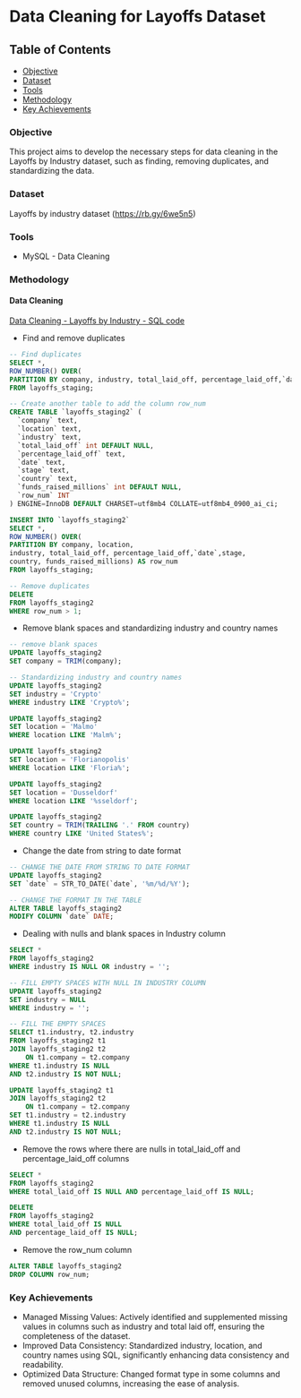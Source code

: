 # Data Cleaning for Layoffs Dataset

## Table of Contents
  - [Objective](#objective)
  - [Dataset](#dataset)
  - [Tools](#tools)
  - [Methodology](#methodology)
  - [Key Achievements](#key-achievements)

### Objective

This project aims to develop the necessary steps for data cleaning in the Layoffs by Industry dataset, such as finding, removing duplicates, and standardizing the data.

### Dataset

Layoffs by industry dataset (https://rb.gy/6we5n5)

### Tools

- MySQL - Data Cleaning

### Methodology

#### Data Cleaning

[Data Cleaning - Layoffs by Industry - SQL code](https://github.com/galaes/layoffs-data-cleaning/blob/f14a7af736afc0bb9586013d708fc5df1bc429f4/Full%20Project%20%20-%20Data%20Cleaning%20in%20SQL.sql)

- Find and remove duplicates

```sql
-- Find duplicates
SELECT *,
ROW_NUMBER() OVER(
PARTITION BY company, industry, total_laid_off, percentage_laid_off,`date`) AS row_num
FROM layoffs_staging;

-- Create another table to add the column row_num
CREATE TABLE `layoffs_staging2` (
  `company` text,
  `location` text,
  `industry` text,
  `total_laid_off` int DEFAULT NULL,
  `percentage_laid_off` text,
  `date` text,
  `stage` text,
  `country` text,
  `funds_raised_millions` int DEFAULT NULL,
  `row_num` INT
) ENGINE=InnoDB DEFAULT CHARSET=utf8mb4 COLLATE=utf8mb4_0900_ai_ci;

INSERT INTO `layoffs_staging2`
SELECT *,
ROW_NUMBER() OVER(
PARTITION BY company, location, 
industry, total_laid_off, percentage_laid_off,`date`,stage,
country, funds_raised_millions) AS row_num
FROM layoffs_staging;

-- Remove duplicates
DELETE
FROM layoffs_staging2
WHERE row_num > 1;
```

- Remove blank spaces and standardizing industry and country names

```sql
-- remove blank spaces
UPDATE layoffs_staging2
SET company = TRIM(company);

-- Standardizing industry and country names
UPDATE layoffs_staging2
SET industry = 'Crypto'
WHERE industry LIKE 'Crypto%';

UPDATE layoffs_staging2
SET location = 'Malmo'
WHERE location LIKE 'Malm%';

UPDATE layoffs_staging2
SET location = 'Florianopolis'
WHERE location LIKE 'Floria%';

UPDATE layoffs_staging2
SET location = 'Dusseldorf'
WHERE location LIKE '%sseldorf';

UPDATE layoffs_staging2
SET country = TRIM(TRAILING '.' FROM country)
WHERE country LIKE 'United States%';
```

- Change the date from string to date format

```sql
-- CHANGE THE DATE FROM STRING TO DATE FORMAT
UPDATE layoffs_staging2
SET `date` = STR_TO_DATE(`date`, '%m/%d/%Y');

-- CHANGE THE FORMAT IN THE TABLE
ALTER TABLE layoffs_staging2
MODIFY COLUMN `date` DATE;
```

- Dealing with nulls and blank spaces in Industry column

```sql
SELECT *
FROM layoffs_staging2
WHERE industry IS NULL OR industry = '';

-- FILL EMPTY SPACES WITH NULL IN INDUSTRY COLUMN
UPDATE layoffs_staging2
SET industry = NULL
WHERE industry = '';

-- FILL THE EMPTY SPACES
SELECT t1.industry, t2.industry
FROM layoffs_staging2 t1
JOIN layoffs_staging2 t2
	ON t1.company = t2.company
WHERE t1.industry IS NULL
AND t2.industry IS NOT NULL;

UPDATE layoffs_staging2 t1
JOIN layoffs_staging2 t2
	ON t1.company = t2.company
SET t1.industry = t2.industry
WHERE t1.industry IS NULL
AND t2.industry IS NOT NULL;
```

- Remove the rows where there are nulls in total_laid_off and percentage_laid_off columns

```sql
SELECT *
FROM layoffs_staging2
WHERE total_laid_off IS NULL AND percentage_laid_off IS NULL;

DELETE
FROM layoffs_staging2
WHERE total_laid_off IS NULL 
AND percentage_laid_off IS NULL;
```

- Remove the row_num column

```sql
ALTER TABLE layoffs_staging2
DROP COLUMN row_num;
```

### Key Achievements

- Managed Missing Values: Actively identified and supplemented missing values in columns such as industry and total laid off, ensuring the completeness of the dataset.
- Improved Data Consistency: Standardized industry, location, and country names using SQL, significantly enhancing data consistency and readability.
- Optimized Data Structure: Changed format type in some columns and removed unused columns, increasing the ease of analysis.
